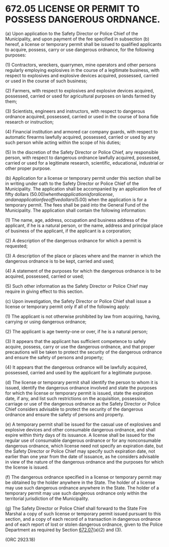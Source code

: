 672.05 LICENSE OR PERMIT TO POSSESS DANGEROUS ORDNANCE.
=======================================================

​(a) Upon application to the Safety Director or Police Chief of the
Municipality, and upon payment of the fee specified in subsection (b)
hereof, a license or temporary permit shall be issued to qualified
applicants to acquire, possess, carry or use dangerous ordnance, for the
following purposes:

​(1) Contractors, wreckers, quarrymen, mine operators and other persons
regularly employing explosives in the course of a legitimate business,
with respect to explosives and explosive devices acquired, possessed,
carried or used in the course of such business;

​(2) Farmers, with respect to explosives and explosive devices acquired,
possessed, carried or used for agricultural purposes on lands farmed by
them;

​(3) Scientists, engineers and instructors, with respect to dangerous
ordnance acquired, possessed, carried or used in the course of bona fide
research or instruction;

​(4) Financial institution and armored car company guards, with respect
to automatic firearms lawfully acquired, possessed, carried or used by
any such person while acting within the scope of his duties;

​(5) In the discretion of the Safety Director or Police Chief, any
responsible person, with respect to dangerous ordnance lawfully
acquired, possessed, carried or used for a legitimate research,
scientific, educational, industrial or other proper purpose.

​(b) Application for a license or temporary permit under this section
shall be in writing under oath to the Safety Director or Police Chief of
the Municipality. The application shall be accompanied by an application
fee of fifty dollars ($50.00) when the application is for a license,
and an application fee of five dollars ($5.00) when the application is
for a temporary permit. The fees shall be paid into the General Fund of
the Municipality. The application shall contain the following
information:

​(1) The name, age, address, occupation and business address of the
applicant, if he is a natural person, or the name, address and principal
place of business of the applicant, if the applicant is a corporation;

​(2) A description of the dangerous ordnance for which a permit is
requested;

​(3) A description of the place or places where and the manner in which
the dangerous ordnance is to be kept, carried and used;

​(4) A statement of the purposes for which the dangerous ordnance is to
be acquired, possessed, carried or used;

​(5) Such other information as the Safety Director or Police Chief may
require in giving effect to this section.

​(c) Upon investigation, the Safety Director or Police Chief shall issue
a license or temporary permit only if all of the following apply:

​(1) The applicant is not otherwise prohibited by law from acquiring,
having, carrying or using dangerous ordnance;

​(2) The applicant is age twenty-one or over, if he is a natural person;

​(3) It appears that the applicant has sufficient competence to safely
acquire, possess, carry or use the dangerous ordnance, and that proper
precautions will be taken to protect the security of the dangerous
ordnance and ensure the safety of persons and property;

​(4) It appears that the dangerous ordnance will be lawfully acquired,
possessed, carried and used by the applicant for a legitimate purpose.

​(d) The license or temporary permit shall identify the person to whom
it is issued, identify the dangerous ordnance involved and state the
purposes for which the license or temporary permit is issued, state the
expiration date, if any, and list such restrictions on the acquisition,
possession, carriage or use of the dangerous ordnance as the Safety
Director or Police Chief considers advisable to protect the security of
the dangerous ordnance and ensure the safety of persons and property.

​(e) A temporary permit shall be issued for the casual use of explosives
and explosive devices and other consumable dangerous ordnance, and shall
expire within thirty days of its issuance. A license shall be issued for
the regular use of consumable dangerous ordnance or for any
nonconsumable dangerous ordnance, which license need not specify an
expiration date, but the Safety Director or Police Chief may specify
such expiration date, not earlier than one year from the date of
issuance, as he considers advisable in view of the nature of the
dangerous ordnance and the purposes for which the license is issued.

​(f) The dangerous ordnance specified in a license or temporary permit
may be obtained by the holder anywhere in the State. The holder of a
license may use such dangerous ordnance anywhere in the State. The
holder of a temporary permit may use such dangerous ordnance only within
the territorial jurisdiction of the Municipality.

​(g) The Safety Director or Police Chief shall forward to the State Fire
Marshal a copy of such license or temporary permit issued pursuant to
this section, and a copy of each record of a transaction in dangerous
ordnance and of each report of lost or stolen dangerous ordnance, given
to the Police Department as required by Section
[672.07](381fd747.html)(a)(2) and (3).

(ORC 2923.18)
